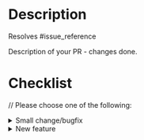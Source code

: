 # Description

Resolves #issue_reference

Description of your PR - changes done.

# Checklist

// Please choose one of the following:

<details>
  <summary>Small change/bugfix</summary>
  
  * [ ] Followed the dev guidelines: https://github.com/oracle/helidon/blob/master/DEV-GUIDELINES.md
  * [ ] Updated copyrights of changed files. New files have the current year, old files have one or two years (`2019, 2021`)
  * [ ] Followed the code style of Helidon
  * [ ] Run checkstyle (`./etc/scripts/checkstyle.sh` or `mvn package -Pcheckstyle`) - will also run as part of pipeline
  * [ ] Run copyright plugin (`./etc/scripts/copyright.sh` or `mvn package -Pcopyright`) - will also run as part of pipeline
  * [ ] Run the spotbugs plugin (`mvn verify -Pspotbugs`) - will also run as part of pipeline
  * [ ] When changing dependency versions or adding dependencies, please expect some delay, as these are subject to approval 
</details>

<details>
  <summary>New feature</summary>
  
If something is not relevant for your PR, just check the box as processed.

* [ ] Followed the dev guidelines: https://github.com/oracle/helidon/blob/master/DEV-GUIDELINES.md
* [ ] Add `module-info.java`
* [ ] If module provides service loader service(s), make sure it is both in `module-info.java` and in `META-INF/services`   
* [ ] Add module to `bom/pom.xml`
* [ ] Version manage all third party dependencies used by users in `dependencies/pom.xml`
* [ ] Version manage all other third party dependencies in `pom.xml`
* [ ] Add an example to `examples` that demonstrates the new feature
* [ ] Update documentation
* [ ] Documentation - make sure that existing documentation is still up-to-date (esp. guides)
* [ ] Make sure module can be built using native-image (example in `examples` should be buildable; slack if in trouble)
* [ ] Make sure module can be used in a modularized application   
* [ ] Update native image documentation under docs (docs/se/aot/01_introduction.adoc and docs/mp/aot/01_introduction.adoc)
* [ ] Add module (or update it) to `FeatureCatalog` - native, experimental

</details>
